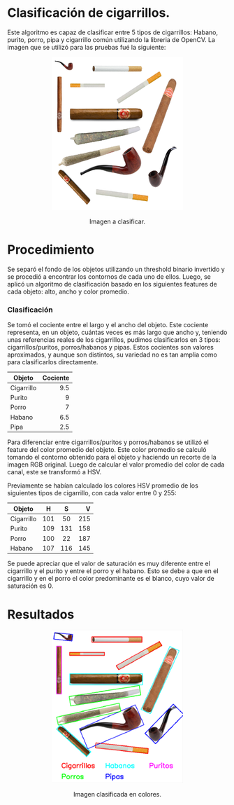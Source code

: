 # Clasificación de cigarrillos.

Este algoritmo es capaz de clasificar entre 5 tipos de cigarrillos: Habano, purito, porro, pipa y cigarrillo común utilizando la libreria de OpenCV. La imagen que se utilizó para las pruebas fué la siguiente:

<p align="center">
  <img src="./images/cigarsOriginal.png" width="300" height="350">
</p>

<p align="center">
  Imagen a clasificar.
</p>

# Procedimiento

Se separó el fondo de los objetos utilizando un threshold binario invertido y se procedió a encontrar los contornos de cada uno de ellos. Luego, se aplicó un algoritmo de clasificación basado en los siguientes features de cada objeto: alto, ancho y color promedio.

### Clasificación

Se tomó el cociente entre el largo y el ancho del objeto. Este cociente representa, en un objeto, cuántas veces es más largo que ancho y, teniendo unas referencias reales de los cigarrillos, pudimos clasificarlos en 3 tipos: cigarrillos/puritos, porros/habanos y pipas. Estos cocientes son valores aproximados, y aunque son distintos, su variedad no es tan amplia como para clasificarlos directamente.

  | Objeto     |  Cociente  |
  | ---------- | ----------:|
  | Cigarrillo |     9.5    |
  | Purito     |      9     |
  | Porro      |      7     |
  | Habano     |     6.5    |
  | Pipa       |     2.5    |

Para diferenciar entre cigarrillos/puritos y porros/habanos se utilizó el feature del color promedio del objeto. Este color promedio se calculó tomando el contorno obtenido para el objeto y haciendo un recorte de la imagen RGB original. Luego de calcular el valor promedio del color de cada canal, este se transformó a HSV. 

Previamente se habían calculado los colores HSV promedio de los siguientes tipos de cigarrillo, con cada valor entre 0 y 255:

| Objeto     |  H  |  S  |  V  |
| ---------- |:---:|:---:| ---:|
| Cigarrillo | 101 |  50 | 215 |
| Purito     | 109 | 131 | 158 |
| Porro      | 100 |  22 | 187 |
| Habano     | 107 | 116 | 145 |


Se puede apreciar que el valor de saturación es muy diferente entre el cigarrillo y el purito y entre el porro y el habano. Esto se debe a que en el cigarrillo y en el porro el color predominante es el blanco, cuyo valor de saturación es 0.

# Resultados
<p align="center">
  <img src="./images/results.png" width="300" height="350">
</p>
<p align="center">
  Imagen clasificada en colores.
</p>
